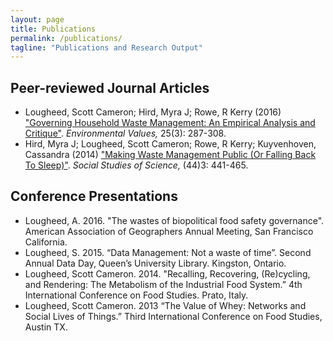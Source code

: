 ```yaml
---
layout: page
title: Publications
permalink: /publications/
tagline: "Publications and Research Output"
---
```


<h2 class="articles">Peer-reviewed Journal Articles</h2>
<ul class="articles">
  <li>
    Lougheed, Scott Cameron; Hird, Myra J; Rowe, R Kerry (2016) <a href="http://www.ingentaconnect.com/content/whp/ev/2016/00000025/00000003/art00004" target="_blank" title="Governing Household Waste Management">"Governing Household Waste Management: An Empirical Analysis and Critique"</a>. <i>Environmental Values,</i> 25(3): 287-308.
  </li>
  <li>
    Hird, Myra J; Lougheed, Scott Cameron; Rowe, R Kerry; Kuyvenhoven, Cassandra (2014) <a href="http://sss.sagepub.com/content/44/3/441.full" target="_blank" title="Making Waste Management Public (Or Falling Back To Sleep)">"Making Waste Management Public (Or Falling Back To Sleep)"</a>. <i>Social Studies of Science,</i> (44)3: 441-465.
  </li>
</ul>
<h2 class="conference-presentations">Conference Presentations</h2>
<ul class="conference-presentations">
  <li>
    Lougheed, A. 2016. "The wastes of biopolitical food safety governance". American Association of Geographers Annual Meeting, San Francisco California.
  </li>
  <li>
    Lougheed, S. 2015. “Data Management: Not a waste of time”. Second Annual Data Day, Queen’s University Library. Kingston, Ontario.
  </li>
  <li>
    Lougheed, Scott Cameron.  2014. "Recalling, Recovering, (Re)cycling, and Rendering: The Metabolism of the Industrial Food System.” 4th International Conference on Food Studies. Prato, Italy.
  </li>
  <li>
    Lougheed, Scott Cameron. 2013 “The Value of Whey: Networks and Social Lives of Things.” Third International Conference on Food Studies, Austin TX.
  </li>
</ul>
